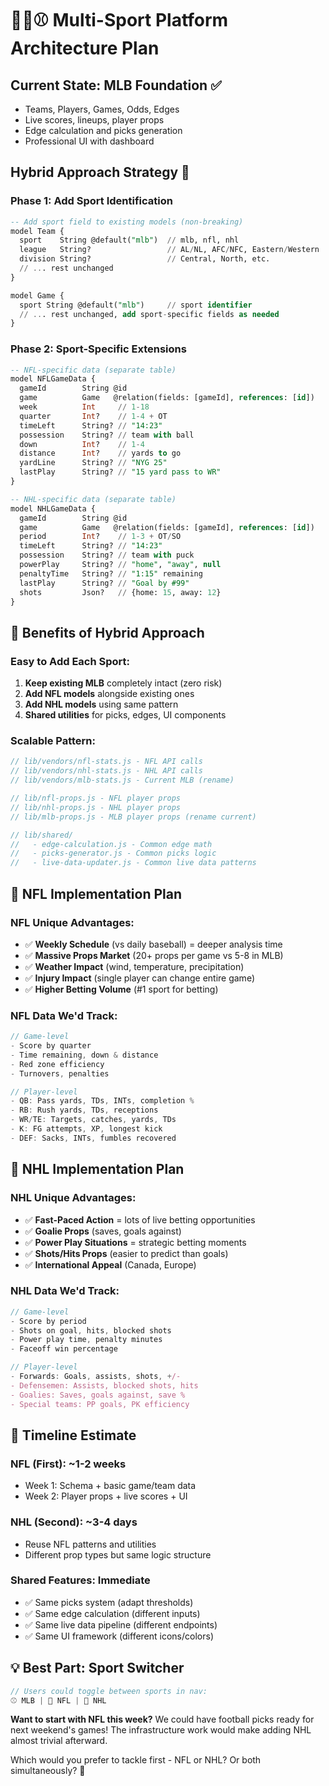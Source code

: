 # 🏈🏒⚾ Multi-Sport Platform Architecture Plan

## Current State: MLB Foundation ✅
- Teams, Players, Games, Odds, Edges
- Live scores, lineups, player props
- Edge calculation and picks generation
- Professional UI with dashboard

## Hybrid Approach Strategy 🎯

### Phase 1: Add Sport Identification
```sql
-- Add sport field to existing models (non-breaking)
model Team {
  sport    String @default("mlb")  // mlb, nfl, nhl
  league   String?                 // AL/NL, AFC/NFC, Eastern/Western
  division String?                 // Central, North, etc.
  // ... rest unchanged
}

model Game {
  sport String @default("mlb")     // sport identifier
  // ... rest unchanged, add sport-specific fields as needed
}
```

### Phase 2: Sport-Specific Extensions
```sql
-- NFL-specific data (separate table)
model NFLGameData {
  gameId        String @id
  game          Game   @relation(fields: [gameId], references: [id])
  week          Int     // 1-18
  quarter       Int?    // 1-4 + OT
  timeLeft      String? // "14:23"
  possession    String? // team with ball
  down          Int?    // 1-4
  distance      Int?    // yards to go
  yardLine      String? // "NYG 25"
  lastPlay      String? // "15 yard pass to WR"
}

-- NHL-specific data (separate table)  
model NHLGameData {
  gameId        String @id
  game          Game   @relation(fields: [gameId], references: [id])
  period        Int?    // 1-3 + OT/SO
  timeLeft      String? // "14:23"
  possession    String? // team with puck
  powerPlay     String? // "home", "away", null
  penaltyTime   String? // "1:15" remaining
  lastPlay      String? // "Goal by #99"
  shots         Json?   // {home: 15, away: 12}
}
```

## 🚀 Benefits of Hybrid Approach

### **Easy to Add Each Sport:**
1. **Keep existing MLB** completely intact (zero risk)
2. **Add NFL models** alongside existing ones
3. **Add NHL models** using same pattern
4. **Shared utilities** for picks, edges, UI components

### **Scalable Pattern:**
```javascript
// lib/vendors/nfl-stats.js - NFL API calls
// lib/vendors/nhl-stats.js - NHL API calls  
// lib/vendors/mlb-stats.js - Current MLB (rename)

// lib/nfl-props.js - NFL player props
// lib/nhl-props.js - NHL player props
// lib/mlb-props.js - MLB player props (rename current)

// lib/shared/
//   - edge-calculation.js - Common edge math
//   - picks-generator.js - Common picks logic
//   - live-data-updater.js - Common live data patterns
```

## 🏈 NFL Implementation Plan

### **NFL Unique Advantages:**
- ✅ **Weekly Schedule** (vs daily baseball) = deeper analysis time
- ✅ **Massive Props Market** (20+ props per game vs 5-8 in MLB)
- ✅ **Weather Impact** (wind, temperature, precipitation) 
- ✅ **Injury Impact** (single player can change entire game)
- ✅ **Higher Betting Volume** (#1 sport for betting)

### **NFL Data We'd Track:**
```javascript
// Game-level
- Score by quarter
- Time remaining, down & distance
- Red zone efficiency
- Turnovers, penalties

// Player-level
- QB: Pass yards, TDs, INTs, completion %
- RB: Rush yards, TDs, receptions
- WR/TE: Targets, catches, yards, TDs
- K: FG attempts, XP, longest kick
- DEF: Sacks, INTs, fumbles recovered
```

## 🏒 NHL Implementation Plan

### **NHL Unique Advantages:**
- ✅ **Fast-Paced Action** = lots of live betting opportunities
- ✅ **Goalie Props** (saves, goals against)
- ✅ **Power Play Situations** = strategic betting moments
- ✅ **Shots/Hits Props** (easier to predict than goals)
- ✅ **International Appeal** (Canada, Europe)

### **NHL Data We'd Track:**
```javascript
// Game-level  
- Score by period
- Shots on goal, hits, blocked shots
- Power play time, penalty minutes
- Faceoff win percentage

// Player-level
- Forwards: Goals, assists, shots, +/-
- Defensemen: Assists, blocked shots, hits
- Goalies: Saves, goals against, save %
- Special teams: PP goals, PK efficiency
```

## 🎯 **Timeline Estimate**

### **NFL (First)**: ~1-2 weeks
- Week 1: Schema + basic game/team data
- Week 2: Player props + live scores + UI

### **NHL (Second)**: ~3-4 days  
- Reuse NFL patterns and utilities
- Different prop types but same logic structure

### **Shared Features**: Immediate
- ✅ Same picks system (adapt thresholds)
- ✅ Same edge calculation (different inputs)
- ✅ Same live data pipeline (different endpoints)
- ✅ Same UI framework (different icons/colors)

## 💡 **Best Part: Sport Switcher**
```javascript
// Users could toggle between sports in nav:
⚾ MLB | 🏈 NFL | 🏒 NHL
```

**Want to start with NFL this week?** We could have football picks ready for next weekend's games! The infrastructure work would make adding NHL almost trivial afterward.

Which would you prefer to tackle first - NFL or NHL? Or both simultaneously? 🤔

